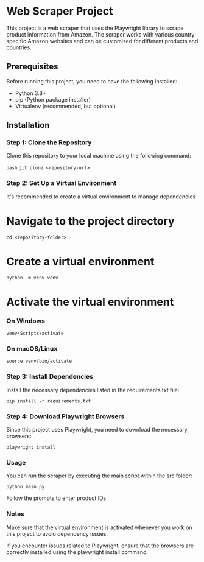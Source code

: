 # Web Scraper Project

This project is a web scraper that uses the Playwright library to scrape product information from Amazon. The scraper works with various country-specific Amazon websites and can be customized for different products and countries.

## Prerequisites

Before running this project, you need to have the following installed:

- Python 3.8+
- pip (Python package installer)
- Virtualenv (recommended, but optional)

## Installation

### Step 1: Clone the Repository

Clone this repository to your local machine using the following command:

```bash```
`git clone <repository-url>`

### Step 2: Set Up a Virtual Environment

It's recommended to create a virtual environment to manage dependencies

# Navigate to the project directory
`cd <repository-folder>`

# Create a virtual environment
`python -m venv venv`

# Activate the virtual environment
### On Windows
`venv\Scripts\activate`

### On macOS/Linux
`source venv/bin/activate`

### Step 3: Install Dependencies

Install the necessary dependencies listed in the requirements.txt file:

`pip install -r requirements.txt`

### Step 4: Download Playwright Browsers

Since this project uses Playwright, you need to download the necessary browsers:

`playwright install`

### Usage

You can run the scraper by executing the main script within the src folder:

`python main.py`

Follow the prompts to enter product IDs

### Notes

Make sure that the virtual environment is activated whenever you work on this project to avoid dependency issues.

If you encounter issues related to Playwright, ensure that the browsers are correctly installed using the playwright install command.
